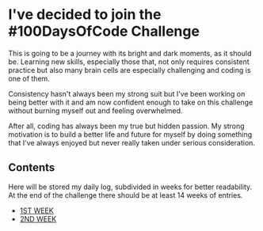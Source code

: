 # I've decided to join the #100DaysOfCode Challenge

This is going to be a journey with its bright and dark moments, as it should be. Learning new skills, especially those that, not only requires consistent practice but also many brain cells are especially challenging and coding is one of them.

Consistency hasn't always been my strong suit but I've been working on being better with it and am now confident enough to take on this challenge without burning myself out and feeling overwhelmed.

After all, coding has always been my true but hidden passion. My strong motivation is to build a better life and future for myself by doing something that I've always enjoyed but never really taken under serious consideration.

## Contents

Here will be stored my daily log, subdivided in weeks for better readability. At the end of the challenge there should be at least 14 weeks of entries.

- [1ST WEEK](week-1.md)
- [2ND WEEK]()
